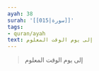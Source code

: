```yaml
---
ayah: 38
surah: '[[015|سورة]]'
tags:
- quran/ayah
text: إلى يوم الوقت المعلوم
---
```

> إلى يوم الوقت المعلوم
